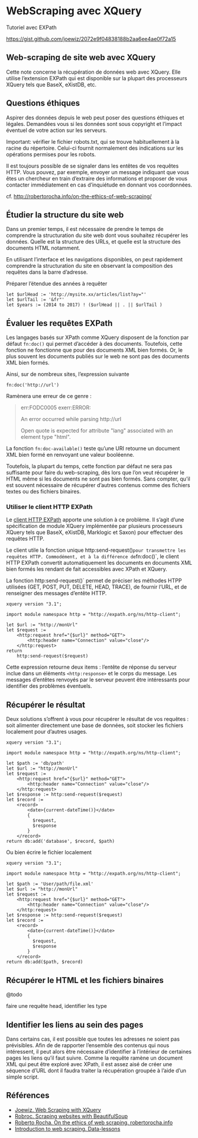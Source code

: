 # WebScraping avec XQuery

Tutoriel avec EXPath

https://gist.github.com/joewiz/2072e9f04838188b2aa6ee4ae0f72a15


## Web-scraping de site web avec XQuery

Cette note concerne la récupération de données web avec XQuery. Elle utilise l’extension EXPath qui est disponible sur la plupart des processeurs XQuery tels que BaseX, eXistDB, etc.

## Questions éthiques

Aspirer des données depuis le web peut poser des questions éthiques et légales. Demandées vous si les données sont sous copyright et l’impact éventuel de votre action sur les serveurs.

Important: vérifier le fichier robots.txt, qui se trouve habituellement à la racine du répertoire. Celui-ci fournit normalement des indications sur les opérations permises pour les robots.

Il est toujours possible de se signaler dans les entêtes de vos requêtes HTTP. Vous pouvez, par exemple, envoyer un message indiquant que vous êtes un chercheur en train d’extraire des informations et proposer de vous contacter immédiatement en cas d’inquiétude en donnant vos coordonnées.

cf. http://robertorocha.info/on-the-ethics-of-web-scraping/

## Étudier la structure du site web

Dans un premier temps, il est nécessaire de prendre le temps de comprendre la structuration du site web dont vous souhaitez récupérer les données. Quelle est la structure des URLs, et quelle est la structure des documents HTML notamment.

En utilisant l’interface et les navigations disponibles, on peut rapidement comprendre la structuration du site en observant la composition des requêtes dans la barre d’adresse.

Préparer l’étendue des années à requêter 

```xquery
let $urlHead := 'http://mysite.xx/articles/list?ay="'
let $urlTail := '&fr"'
let $years := (2014 to 2017) ! ($urlHead || . || $urlTail )
```

## Évaluer les requêtes EXPath

Les langages basés sur XPath comme XQuery disposent de la fonction par défaut `fn:doc()` qui permet d’accéder à des documents. Toutefois, cette fonction ne fonctionne que pour des documents XML bien formés. Or, le plus souvent les documents publiés sur le web ne sont pas des documents XML bien formés.

Ainsi, sur de nombreux sites, l’expression suivante

```xquery
fn:doc('http://url')
```

Ramènera une erreur de ce genre :

> err:FODC0005 exerr:ERROR:
>
> An error occurred while parsing http://url
>
> Open quote is expected for attribute "lang" associated with an element type "html".

La fonction `fn:doc-available()` teste qu’une URI retourne un document XML bien formé en renvoyant une valeur booléenne.

Toutefois, la plupart du temps, cette fonction par défaut ne sera pas suffisante pour faire du web-scraping, dès lors que l’on veut récupérer le HTML même si les documents ne sont pas bien formés. Sans compter, qu’il est souvent nécessaire de récupérer d’autres contenus comme des fichiers textes ou des fichiers binaires.

### Utiliser le client HTTP EXPath

Le [client HTTP EXPath](http://expath.org/modules/http-client/) apporte une solution à ce problème. Il s’agit d’une spécification de module XQuery implémentée par plusieurs processeurs XQuery tels que BaseX, eXistDB, Marklogic et Saxon) pour effectuer des requêtes HTTP.

Le client utile la fonction unique http:send-request()` pour transmettre les requêtes HTTP. Commodément, et à la différence de `fn:doc()`, le client HTTP EXPath convertit automatiquement les documents en documents XML bien formés les rendant de fait accessibles avec XPath et XQuery.

La fonction http:send-request()` permet de préciser les méthodes HTPP utilisées (GET, POST, PUT, DELETE, HEAD, TRACE), de fournir l’URL, et de renseigner des messages d’entête HTTP.

```xquery
xquery version "3.1";

import module namespace http = "http://expath.org/ns/http-client";

let $url := "http://monUrl"
let $request := 
    <http:request href="{$url}" method="GET">
        <http:header name="Connection" value="close"/>    
    </http:request>
return
    http:send-request($request)
```

Cette expression retourne deux items : l’entête de réponse du serveur inclue dans un éléments  `<http:response>` et le corps du message. Les messages d’entêtes renvoyés par le serveur peuvent être intéressants pour identifier des problèmes éventuels.

## Récupérer le résultat

Deux solutions s’offrent à vous pour récupérer le résultat de vos requêtes : soit alimenter directement une base de données, soit stocker les fichiers localement pour d’autres usages.

```xquery
xquery version "3.1";

import module namespace http = "http://expath.org/ns/http-client";

let $path := 'db/path'
let $url := "http://monUrl"
let $request := 
    <http:request href="{$url}" method="GET">
        <http:header name="Connection" value="close"/>    
    </http:request>
let $response := http:send-request($request)
let $record := 
	<record>
		<date>{current-dateTime()}</date>
		{
          $request,
          $response
		}
	</record>
return db:add('database', $record, $path)
```

Ou bien écrire le fichier localement

```xquery
xquery version "3.1";

import module namespace http = "http://expath.org/ns/http-client";

let $path := 'User/path/file.xml'
let $url := "http://monUrl"
let $request := 
    <http:request href="{$url}" method="GET">
        <http:header name="Connection" value="close"/>    
    </http:request>
let $response := http:send-request($request)
let $record := 
	<record>
		<date>{current-dateTime()}</date>
		{
          $request,
          $response
		}
	</record>
return db:add($path, $record)
```

## Récupérer le HTML et les fichiers binaires

@todo

faire une requête head, identifier les type

## Identifier les liens au sein des pages

Dans certains cas, il est possible que toutes les adresses ne soient pas prévisibles. Afin de de rapporter l’ensemble des contenus qui nous intéressent, il peut alors être nécessaire d’identifier à l’intérieur de certaines pages les liens qu’il faut suivre. Comme la requête ramène un document XML qui peut être exploré avec XPath, il est assez aisé de créer une séquence d’URL dont il faudra traiter la récupération groupée à l’aide d’un simple script.

## Références

- [Joewiz. Web Scraping with XQuery](https://gist.github.com/joewiz/2072e9f04838188b2aa6ee4ae0f72a15)
- [Robroc. Scraping websites with BeautifulSoup](https://github.com/robroc/MakeWebNotWar-scraping-with-BeautifulSoup/blob/master/Web%20scraping%20with%20BeautifulSoup.ipynb)
- [Roberto Rocha. On the ethics of web scraping. robertorocha.info](http://robertorocha.info/on-the-ethics-of-web-scraping/)
- [Introduction to web scraping. Data-lessons](https://data-lessons.github.io/library-webscraping/)





